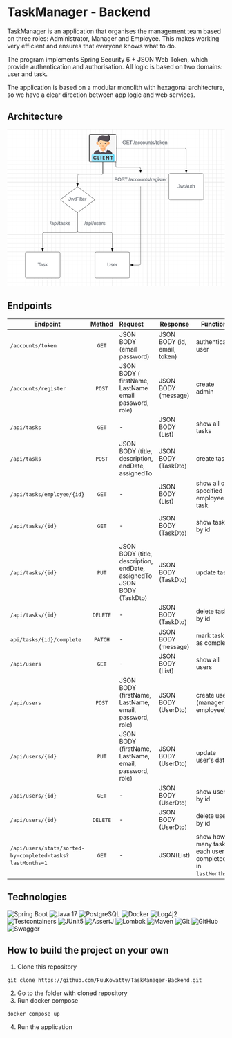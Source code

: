 # TaskManager - Backend
TaskManager is an application that organises the management team based on three roles:
Administrator, Manager and Employee. This makes working very efficient and ensures that everyone knows what to do.

The program implements Spring Security 6 + JSON Web Token, which provide authentication and authorisation.
All logic is based on two domains: user and task.

The application is based on a modular monolith with hexagonal architecture, so we have a clear direction between app logic and web services.


## Architecture
![Architecture](./architecture/architecture-v1.png)


## Endpoints

| Endpoint                                                  |  Method  | Request                                                                                    | Response                          | Function                                                | Authorization                                |
|-----------------------------------------------------------|:--------:|:-------------------------------------------------------------------------------------------|-----------------------------------|---------------------------------------------------------|----------------------------------------------|
| `/accounts/token`                                         |  `GET`   | JSON BODY (email<br/>password)                                                             | JSON BODY (id, email, token)      | authenticate user                                       | *                                            |
| `/accounts/register`                                      |  `POST`  | JSON BODY (<br/>firstName,<br/>LastName<br/>email<br/>password, role)                      | JSON BODY (message)               | create admin                                            | *                                            |
| `/api/tasks`                                              |  `GET`   | -                                                                                          | JSON BODY (List<TaskDto>)         | show all tasks                                          | ADMIN, MANAGER                               |
| `/api/tasks`                                              |  `POST`  | JSON BODY (title, description, endDate, assignedTo                                         | JSON BODY (TaskDto)               | create task                                             | ADMIN, MANAGER                               |
| `/api/tasks/employee/{id}`                                |  `GET`   | -                                                                                          | JSON BODY (List<TaskDto>)         | show all of specified employee task                     | ADMIN, MANAGER, EMPLOYEE(If it is his tasks) |
| `/api/tasks/{id}`                                         |  `GET`   | -                                                                                          | JSON BODY (TaskDto)               | show task by id                                         | ADMIN, MANAGER, EMPLOYEE(If it is his tasks) |
| `/api/tasks/{id}`                                         |  `PUT`   | JSON BODY (title, description, endDate, assignedTo                     JSON BODY (TaskDto) | JSON BODY (TaskDto)               | update task                                             | ADMIN, MANAGER                               |
| `/api/tasks/{id}`                                         | `DELETE` | -                                                                                          | JSON BODY (TaskDto)               | delete  task  by id                                     | ADMIN, MANAGER                               |
| `api/tasks/{id}/complete`                                 | `PATCH`  | -                                                                                          | JSON BODY (message)               | mark task as complete                                   | EMPLOYEE(If it is his tasks)                 |
| `/api/users`                                              |  `GET`   | -                                                                                          | JSON BODY (List<UserDto>)         | show all users                                          | ADMIN                                        |
| `/api/users`                                              |  `POST`  | JSON BODY (firstName, LastName, email, password, role)                                     | JSON BODY (UserDto)               | create user (manager or employee)                       | ADMIN                                        |
| `/api/users/{id}`                                         |  `PUT`   | JSON BODY (firstName, LastName, email, password, role)                                     | JSON BODY (UserDto)               | update user's data                                      | ADMIN                                        |
| `/api/users/{id}`                                         |  `GET`   | -                                                                                          | JSON BODY (UserDto)               | show user by id                                         | ADMIN                                        |
| `/api/users/{id}`                                         | `DELETE` | -                                                                                          | JSON BODY (UserDto)               | delete user by id                                       | ADMIN                                        |
| `/api/users/stats/sorted-by-completed-tasks?lastMonths=1` |  `GET`   | -                                                                                          | JSON(List<EmployeeStatisticsDto>) | show how many tasks each user completed in `lastMonths` |                                              |


## Technologies

![Spring Boot](https://img.shields.io/badge/Spring_Boot-6DB33F?style=for-the-badge&logo=spring-boot&logoColor=white)
![Java 17](https://img.shields.io/badge/Java_17-007396?style=for-the-badge&logo=java&logoColor=white)
![PostgreSQL](https://img.shields.io/badge/PostgreSQL-47A248?style=for-the-badge&logo=mongodb&logoColor=white)
![Docker](https://img.shields.io/badge/Docker-2496ED?style=for-the-badge&logo=docker&logoColor=white)
![Log4j2](https://img.shields.io/badge/Log4j2-9B7E3E?style=for-the-badge&logo=apache&logoColor=white)
![Testcontainers](https://img.shields.io/badge/Testcontainers-2496ED?style=for-the-badge&logo=docker&logoColor=white)
![JUnit5](https://img.shields.io/badge/JUnit5-25A162?style=for-the-badge&logo=java&logoColor=white)
![AssertJ](https://img.shields.io/badge/AssertJ-26A65B?style=for-the-badge&logoColor=white)
![Lombok](https://img.shields.io/badge/Lombok-007396?style=for-the-badge&logo=java&logoColor=white)
![Maven](https://img.shields.io/badge/Maven-C71A36?style=for-the-badge&logo=apache-maven&logoColor=white)
![Git](https://img.shields.io/badge/Git-F05032?style=for-the-badge&logo=git&logoColor=white)
![GitHub](https://img.shields.io/badge/GitHub-181717?style=for-the-badge&logo=github&logoColor=white)
![Swagger](https://img.shields.io/badge/Swagger-85EA2D?style=for-the-badge&logo=swagger&logoColor=black)


## How to build the project on your own
1. Clone this repository
```shell
git clone https://github.com/FuuKowatty/TaskManager-Backend.git
```
2. Go to the folder with cloned repository
3. Run docker compose
```shell
docker compose up
```
4. Run the application
